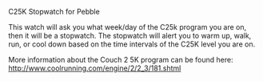 C25K Stopwatch for Pebble

This watch will ask you what week/day of the C25k program you are on, then it will be a stopwatch. The stopwatch will alert you to warm up, walk, run, or cool down based on the time intervals of the C25K level you are on. 

More information about the Couch 2 5K program can be found here:
http://www.coolrunning.com/engine/2/2_3/181.shtml